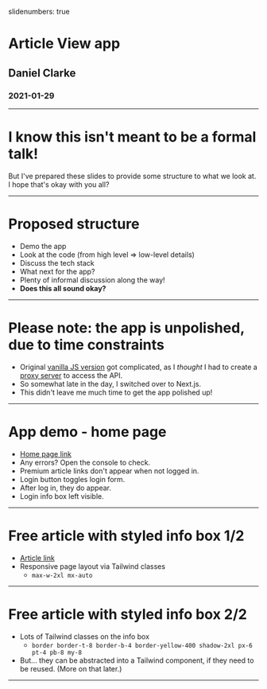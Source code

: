 slidenumbers: true

# Article View app

## Daniel Clarke

### 2021-01-29

---

# I know this isn't meant to be a formal talk!

But I've prepared these slides to provide some structure to what we look at. I hope that's okay with you all?

---

# Proposed structure

- Demo the app
- Look at the code (from high level => low-level details)
- Discuss the tech stack
- What next for the app?
- Plenty of informal discussion along the way!
- **Does this all sound okay?**

---

# Please note: the app is unpolished, due to time constraints

- Original [vanilla JS version](https://github.com/danielrlc/article-view-js) got complicated, as I _thought_ I had to create a [proxy server](https://github.com/danielrlc/express-cors-proxy-server) to access the API.
- So somewhat late in the day, I switched over to Next.js.
- This didn't leave me much time to get the app polished up!

---

# App demo - home page

- [Home page link](http://localhost:3000/)
- Any errors? Open the console to check.
- Premium article links don't appear when not logged in.
- Login button toggles login form.
- After log in, they do appear.
- Login info box left visible.

---

# Free article with styled info box 1/2

- [Article link](http://localhost:3000/article/edefcc07-68f6-4176-83df-68827e5baf5b)
- Responsive page layout via Tailwind classes
  - `max-w-2xl mx-auto`

---

# Free article with styled info box 2/2

- Lots of Tailwind classes on the info box
  - `border border-t-8 border-b-4 border-yellow-400 shadow-2xl px-6 pt-4 pb-8 my-8`
- But... they can be abstracted into a Tailwind component, if they need to be reused. (More on that later.)

---
